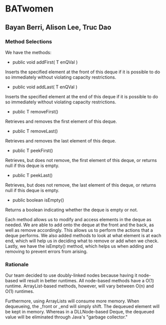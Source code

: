 # BATwomen

## Bayan Berri, Alison Lee, Truc Dao

### Method Selections
We have the methods: 
- public void addFirst( T enQVal ) 

Inserts the specified element at the front of this deque if it is possible to do so immediately without violating capacity restrictions. 
- public void addLast( T enQVal ) 

Inserts the specified element at the end of this deque if it is possible to do so immediately without violating capacity restrictions.
- public T removeFirst()

Retrieves and removes the first element of this deque.
- public T removeLast()

Retrieves and removes the last element of this deque.
- public T peekFirst() 

Retrieves, but does not remove, the first element of this deque, or returns null if this deque is empty.
- public T peekLast() 

Retrieves, but does not remove, the last element of this deque, or returns null if this deque is empty.
- public boolean isEmpty()

Returns a boolean indicating whether the deque is empty or not.

Each method allows us to modify and access elements in the deque as needed. We are able to add onto the deque at the front and the back, as well as remove accordingly. This allows us to perform the actions that a deque performs. We also added methods to look at what element is at each end, which will help us in deciding what to remove or add when we check. Lastly, we have the isEmpty() method, which helps us when adding and removing to prevent errors from arising.
    

### Rationale 
Our team decided to use doubly-linked nodes because having it node-based will result in better runtimes. All node-based methods have a O(1) runtime. ArrayList-based methods, however, will vary between O(n) and O(1) runtimes.
 
Furthermore, using ArrayLists will consume more memory. When dequeueing, the _front or _end will simply shift. The dequeued element will be kept in memory. Whereas in a DLLNode-based Deque, the dequeued value will be eliminated through Java's "garbage collector."
